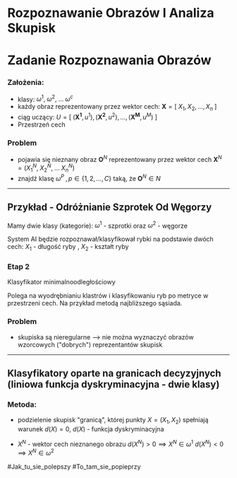 # Rozpoznawanie Obrazów I Analiza Skupisk

# Zadanie Rozpoznawania Obrazów

### Założenia:

- klasy:  $\omega^1, \; \omega^2, \; \dots \; \omega^c$
- każdy obraz reprezentowany przez wektor cech: $\boldsymbol{X} = [\;X_{1}, X_{2}, \dots, X_{n}\;]$
- ciąg uczący: $U = [\;(\boldsymbol{X^1}, u^1),(\boldsymbol{X^2}, u^2), \dots, (\boldsymbol{X^M }, u^M) \;]$
- Przestrzeń cech

### Problem

- pojawia się nieznany obraz $\boldsymbol{O}^N$ reprezentowany przez wektor cech $\boldsymbol{X}^N = (X^N_{1}, \;X^N_{2},\; \dots \; X^N_{n} )$
- znajdź klasę $\omega^P \;, p \in \{1, 2, \dots , C \}$ taką, że $\boldsymbol{O}^N \in N$
---
## Przykład - Odróżnianie Szprotek Od Węgorzy

Mamy dwie klasy (kategorie): $\omega^1$ - szprotki oraz $\omega^2$ - węgorze

System AI będzie rozpoznawał/klasyfikował rybki na podstawie dwóch cech:
$X_{1}$ - długość ryby , $X_{2}$ - kształt ryby

### Etap 2

Klasyfikator minimalnoodległościowy

Polega na wyodrębnianiu klastrów  i klasyfikowaniu ryb po metryce w przestrzeni cech. Na przykład metodą najbliższego sąsiada.

### Problem

- skupiska są nieregularne --> nie można wyznaczyć obrazów wzorcowych ("dobrych") reprezentantów skupisk

---
## Klasyfikatory oparte na granicach decyzyjnych (liniowa funkcja dyskryminacyjna - dwie klasy)

### Metoda:
- podzielenie skupisk "granicą", której punkty $X = (X_{1}, X_{2})$ spełniają warunek $d(X) = 0$, 
	$d(X)$ - funkcja dyskryminacyjna

* $X^N$ - wektor cech nieznanego obrazu
	$d(X^N) > 0 \implies X^N  \in \omega^1$
	$d(X^N) < 0 \implies X^N  \in \omega^2$

#Jak_tu_sie_polepszy #To_tam_sie_popieprzy

